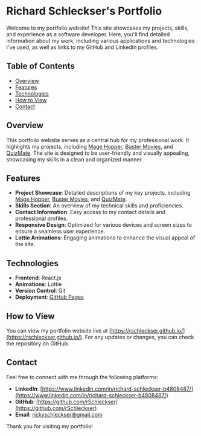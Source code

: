 # Richard Schleckser's Portfolio

Welcome to my portfolio website! This site showcases my projects, skills, and experience as a software developer. Here, you'll find detailed information about my work, including various applications and technologies I've used, as well as links to my GitHub and LinkedIn profiles.

## Table of Contents

- [Overview](#overview)
- [Features](#features)
- [Technologies](#technologies)
- [How to View](#how-to-view)
- [Contact](#contact)

## Overview

This portfolio website serves as a central hub for my professional work. It highlights my projects, including [Mage Hopper](#mage-hopper), [Buster Movies](#buster-movies), and [QuizMate](#quizmate). The site is designed to be user-friendly and visually appealing, showcasing my skills in a clean and organized manner.

## Features

- **Project Showcase**: Detailed descriptions of my key projects, including [Mage Hopper](#mage-hopper), [Buster Movies](#buster-movies), and [QuizMate](#quizmate).
- **Skills Section**: An overview of my technical skills and proficiencies.
- **Contact Information**: Easy access to my contact details and professional profiles.
- **Responsive Design**: Optimized for various devices and screen sizes to ensure a seamless user experience.
- **Lottie Animations**: Engaging animations to enhance the visual appeal of the site.

## Technologies

- **Frontend**: React.js
- **Animations**: Lottie
- **Version Control**: Git
- **Deployment**: [GitHub Pages](https://pages.github.com/)

## How to View

You can view my portfolio website live at [https://rschleckser.github.io/](https://rschleckser.github.io/). For any updates or changes, you can check the repository on GitHub.

## Contact

Feel free to connect with me through the following platforms:
- **LinkedIn**: [https://www.linkedin.com/in/richard-schleckser-b4808487/](https://www.linkedin.com/in/richard-schleckser-b4808487/)
- **GitHub**: [https://github.com/rSchleckser](https://github.com/rSchleckser)
- **Email**: [rickyschleckser@gmail.com](mailto:rickyschleckser@gmail.com)

Thank you for visiting my portfolio!

